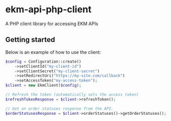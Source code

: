 # ekm-api-php-client
A PHP client library for accessing EKM APIs

## Getting started

Below is an example of how to use the client:

```php
$config = Configuration::create()
    ->setClientId("my-client-id")
    ->setClientSecret("my-client-secret")
    ->setRedirectUri("https://my-site.com/callback")
    ->setAccessToken("my-access-token");
$client = new EkmClient($config);

// Refresh the token (automatically sets the access token)
$refreshTokenResponse = $client->refreshToken();

// Get an order statuses response from the API.
$orderStatusesResponse = $client->orderStatuses()->getOrderStatuses();

```